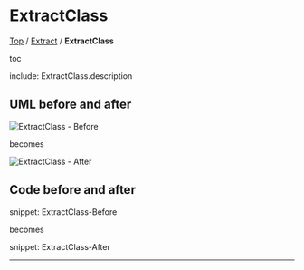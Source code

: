 # ExtractClass

[Top](../../) / [Extract](../) / **ExtractClass**

toc

include: ExtractClass.description

## UML before and after

![ExtractClass - Before](../../uml/Before/Extract/ExtractClass.svg?raw=true)

becomes

![ExtractClass - After](../../uml/After/Extract/ExtractClass.svg?raw=true)

## Code before and after

snippet: ExtractClass-Before

becomes

snippet: ExtractClass-After

-----

